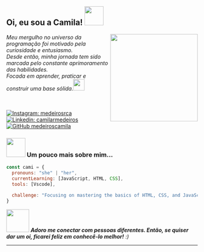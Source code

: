 <h2> Oi, eu sou a Camila! <img src="https://media.giphy.com/media/mGcNjsfWAjY5AEZNw6/giphy.gif" width="50"></h2>
<img align='right' src="https://media.giphy.com/media/ieyl9zmCjO4b4t6qoY/giphy.gif" width="230">

<div align="left"><em>Meu mergulho no universo da programação foi motivado pela curiosidade e entusiasmo. </br>Desde então, minha jornada tem sido marcada pelo constante aprimoramento das habilidades.<br>Focada em aprender, praticar e construir uma base sólida.<img src="https://media.giphy.com/media/WUlplcMpOCEmTGBtBW/giphy.gif" width="30"></em></div><br>

<br>

[![Instagram: medeirosrca](https://img.shields.io/badge/-medeirosrca-E4405F?style=flat-square&logo=Instagram&logoColor=white&link=https://www.instagram.com/medeirosrca/)](https://www.instagram.com/medeirosrca/)
[![Linkedin: camilarmedeiros](https://img.shields.io/badge/-camilarmedeiros-blue?style=flat-square&logo=Linkedin&logoColor=white&link=https://www.linkedin.com/in/camilarmedeiros/)](https://www.linkedin.com/in/camilarmedeiros/)
[![GitHub medeiroscamila](https://img.shields.io/github/followers/medeiroscamila?label=follow&style=social)](https://github.com/medeiroscamila)


### <img src="https://media.giphy.com/media/VgCDAzcKvsR6OM0uWg/giphy.gif" width="50"> Um pouco mais sobre mim... 

```javascript
const cami = {
  pronouns: "she" | "her",
  currentLearning: [JavaScript, HTML, CSS],
  tools: [Vscode],
                       
  challenge: "Focusing on mastering the basics of HTML, CSS, and JavaScript."
}
```



<img src="https://media.giphy.com/media/LnQjpWaON8nhr21vNW/giphy.gif" width="60"> <em><b>Adoro me conectar com pessoas diferentes. Então, se quiser dar um oi, ficarei feliz em conhecê-lo melhor!</b> :)</em>

---
